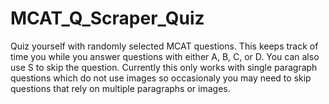 # MCAT_Q_Scraper_Quiz

Quiz yourself with randomly selected MCAT questions. This keeps track of time you while you answer questions with either A, B, C, or D. You can also use S to skip the question. Currently this only works with single paragraph questions which do not use images so occasionaly you may need to skip questions that rely on multiple paragraphs or images.

